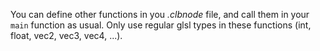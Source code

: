 
You can define other functions in you *.clbnode* file, and call them in your `main` function as usual. Only use regular glsl types in these functions (int, float, vec2, vec3, vec4, ...).